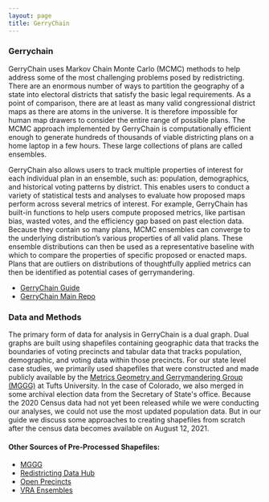 ```yaml
---
layout: page
title: GerryChain 
---
```


### Gerrychain 

GerryChain uses Markov Chain Monte Carlo (MCMC) methods to help address some of the most challenging problems posed by redistricting. There are an enormous number of ways to partition the geography of a state into electoral districts that satisfy the basic legal requirements. As a point of comparison, there are at least as many valid congressional district maps as there are atoms in the universe. It is therefore impossible for human map drawers to consider the entire range of possible plans. The MCMC approach implemented by GerryChain is computationally efficient enough to generate hundreds of thousands of viable districting plans on a home laptop in a few hours. These large collections of plans are called ensembles.


GerryChain also allows users to track multiple properties of interest for each individual plan in an ensemble, such as: population, demographics, and historical voting patterns by district. This enables users to conduct a variety of statistical tests and analyses to evaluate how proposed maps perform across several metrics of interest. For example, GerryChain has built-in functions to help users compute proposed metrics, like partisan bias, wasted votes, and the efficiency gap based on past election data. Because they contain so many plans, MCMC ensembles can converge to the underlying distribution’s various properties of all valid plans. These ensemble distributions can then be used as a representative baseline with which to compare the properties of specific proposed or enacted maps. Plans that are outliers on distributions of thoughtfully applied metrics can then be identified as potential cases of gerrymandering.

* [GerryChain Guide](http://www.math.wsu.edu/faculty/ddeford/GerryChain_Guide.pdf)
* [GerryChain Main Repo](http://github.com/mggg/gerrychain)


### Data and Methods

The primary form of data for analysis in GerryChain is a dual graph. Dual graphs are built using shapefiles containing geographic data that tracks the boundaries of voting precincts and tabular data that tracks population, demographic, and voting data within those precincts. For our state level case studies, we primarily used shapefiles that were constructed and made publicly available by the [Metrics Geometry and Gerrymandering Group (MGGG)](https://mggg.org/) at Tufts University. In the case of Colorado, we also merged in some archival election data from the Secretary of State's office. Because the 2020 Census data had not yet been released while we were conducting our analyses, we could not use the most updated population data. But in our guide we discuss some approaches to creating shapefiles from scratch after the census data becomes available on August 12, 2021.

#### Other Sources of Pre-Processed Shapefiles:
* [MGGG](https://github.com/mggg-states/)
* [Redistricting Data Hub](https://redistrictingdatahub.com)
* [Open Precincts](https://openprecincts.org/)
* [VRA Ensembles](https://github.com/mggg/VRA_ensembles)

